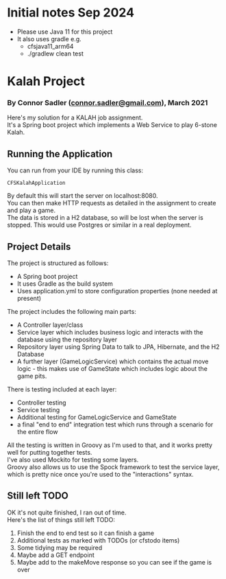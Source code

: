 
# Initial notes Sep 2024
- Please use Java 11 for this project
- It also uses gradle e.g.
  - cfsjava11_arm64
  - ./gradlew clean test

# Kalah Project
### By Connor Sadler (connor.sadler@gmail.com), March 2021

Here's my solution for a KALAH job assignment.  
It's a Spring boot project which implements a Web Service to play 6-stone Kalah.  

## Running the Application
You can run from your IDE by running this class:
  
    CFSKalahApplication 

By default this will start the server on localhost:8080.  
You can then make HTTP requests as detailed in the assignment to create and play a game.  
The data is stored in a H2 database, so will be lost when the server is stopped. This would use Postgres or similar in a real deployment.


## Project Details

The project is structured as follows:
- A Spring boot project
- It uses Gradle as the build system
- Uses application.yml to store configuration properties (none needed at present)

The project includes the following main parts:
- A Controller layer/class
- Service layer which includes business logic and interacts with the database using the repository layer
- Repository layer using Spring Data to talk to JPA, Hibernate, and the H2 Database
- A further layer (GameLogicService) which contains the actual move logic - this makes use of GameState which includes logic about the game pits.


There is testing included at each layer: 
- Controller testing
- Service testing
- Additional testing for GameLogicService and GameState
- a final "end to end" integration test which runs through a scenario for the entire flow
  
All the testing is written in Groovy as I'm used to that, and it works pretty well for putting together tests.  
I've also used Mockito for testing some layers.    
Groovy also allows us to use the Spock framework to test the service layer, which is pretty nice once you're used to the "interactions" syntax.


## Still left TODO

OK it's not quite finished, I ran out of time.  
Here's the list of things still left TODO:

1. Finish the end to end test so it can finish a game
2. Additional tests as marked with TODOs (or cfstodo items)
3. Some tidying may be required
4. Maybe add a GET endpoint
5. Maybe add to the makeMove response so you can see if the game is over

